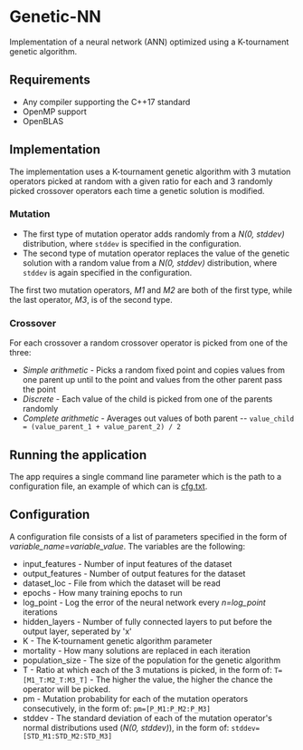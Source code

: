 # Genetic-NN
Implementation of a neural network (ANN) optimized using a K-tournament genetic algorithm.

## Requirements

- Any compiler supporting the C++17 standard
- OpenMP support
- OpenBLAS

## Implementation
The implementation uses a K-tournament genetic algorithm with 3 mutation operators picked at random with a given ratio for each and 3 randomly picked crossover operators each time a genetic solution is modified.

### Mutation
- The first type of mutation operator adds randomly from a *N(0, stddev)* distribution, where `stddev` is specified in the configuration.
- The second type of mutation operator replaces the value of the genetic solution with a random value from a *N(0, stddev)* distribution, where `stddev` is again specified in the configuration.

The first two mutation operators, *M1* and *M2* are both of the first type, while the last operator, *M3*, is of the second type.

### Crossover
For each crossover a random crossover operator is picked from one of the three:
- *Simple arithmetic* - Picks a random fixed point and copies values from one parent up until to the point and values from the other parent pass the point
- *Discrete* - Each value of the child is picked from one of the parents randomly
- *Complete arithmetic* - Averages out values of both parent -- `value_child = (value_parent_1 + value_parent_2) / 2`

## Running the application
The app requires a single command line parameter which is the path to a configuration file, an example of which can 
is [cfg.txt](cfg.txt). 

## Configuration
A configuration file consists of a list of parameters specified in the form of *variable_name*=*variable_value*.
The variables are the following:

- input_features - Number of input features of the dataset
- output_features - Number of output features for the dataset
- dataset_loc - File from which the dataset will be read
- epochs - How many training epochs to run
- log_point - Log the error of the neural network every *n=log_point* iterations
- hidden_layers - Number of fully connected layers to put before the output layer, seperated by 'x'
- K - The K-tournament genetic algorithm parameter
- mortality - How many solutions are replaced in each iteration
- population_size - The size of the population for the genetic algorithm
- T - Ratio at which each of the 3 mutations is picked, in the form of: `T=[M1_T:M2_T:M3_T]` - The higher the value, the higher the chance the operator will be picked.
- pm - Mutation probability for each of the mutation operators consecutively, in the form of: `pm=[P_M1:P_M2:P_M3]`
- stddev - The standard deviation of each of the mutation operator's normal distributions used (*N(0, stddev)*), in the form of: `stddev=[STD_M1:STD_M2:STD_M3]`

